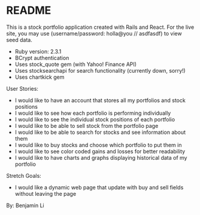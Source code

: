 # README

This is a stock portfolio application created with Rails and React. For the live site, you may use (username/password: holla@you // asdfasdf) to view seed data.

* Ruby version: 2.3.1
* BCrypt authentication
* Uses stock_quote gem (with Yahoo! Finance API)
* Uses stocksearchapi for search functionality (currently down, sorry!)
* Uses chartkick gem

User Stories:
* I would like to have an account that stores all my portfolios and stock positions
* I would like to see how each portfolio is performing individually
* I would like to see the individual stock positions of each portfolio
* I would like to be able to sell stock from the portfolio page
* I would like to be able to search for stocks and see information about them
* I would like to buy stocks and choose which portfolio to put them in
* I would like to see color coded gains and losses for better readability
* I would like to have charts and graphs displaying historical data of my portfolio

Stretch Goals:
* I would like a dynamic web page that update with buy and sell fields without leaving the page

By: Benjamin Li
